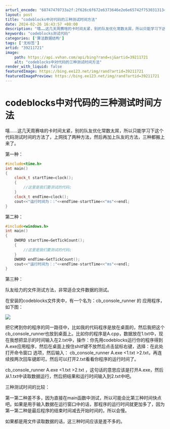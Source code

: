 ```yaml
---
arturl_encode: "68747470733a2f:2f626c6f672e6373646e2e6e65742f75303131343636313735:2f61727469636c652f64657461696c732f3339323131373231"
layout: post
title: "codeblocks中对代码的三种测试时间方法"
date: 2024-02-26 16:43:57 +08:00
description: "嘻……这几天周赛啥的卡时间太紧，别的队友优化常数太屌，所以只能学习下这个代码测试时间的方法了，上网找"
keywords: "codeblocks测试代码"
categories: ['算法数据结构']
tags: ['无标签']
artid: "39211721"
image:
    path: https://api.vvhan.com/api/bing?rand=sj&artid=39211721
    alt: "codeblocks中对代码的三种测试时间方法"
render_with_liquid: false
featuredImage: https://bing.ee123.net/img/rand?artid=39211721
featuredImagePreview: https://bing.ee123.net/img/rand?artid=39211721
---
```


# codeblocks中对代码的三种测试时间方法

嘻……这几天周赛啥的卡时间太紧，别的队友优化常数太屌，所以只能学习下这个代码测试时间的方法了，上网找了两种方法，然后再加上队友的方法，三种都搬上来了。

第一种：

```cpp
#include<time.h>
int main()
{
    clock_t startTime=clock();
    {
        //这里是我们要测试的代码;
    }
    clock_t endTime=clock();
    cout<<"运行时间为：:"<<endTime-startTime<<"ms"<<endl;
}

```

  
第二种：

```cpp
#include<windows.h>
int main()
{
    DWORD startTime=GetTickCount();
    {
        //这里是我们要测试的代码;
    }
    DWORD endTime=GetTickCount();
    cout<<"运行时间为：:"<<endTime-startTime<<"ms"<<endl;
}

```

第三种：

队友给力的文件测试方法，非常适合文件数据的测试。

在安装的codeblocks文件夹中，有一个名为：cb_console_runner 的
应用程序，如下图：

![](https://img-blog.csdn.net/20140911213136984?watermark/2/text/aHR0cDovL2Jsb2cuY3Nkbi5uZXQvdTAxMTQ2NjE3NQ==/font/5a6L5L2T/fontsize/400/fill/I0JBQkFCMA==/dissolve/70/gravity/Center)

把它拷到你的程序的同一路径中，比如我的代码程序是放在桌面的，然后我把这个cb_console_runner也放到桌面上。比如你的程序是A.cpp，数据放在1.txt中，现在我想把显示的时间输入在2.txt中，操作：你先用codeblocks运行你的程序得到A.exe应用程序，然后在桌面上按住shitf键不放然后点击鼠标右键，选择：在此处打开命令窗口 选项，然后输入：
cb_console_runner
A.exe <1.txt >2.txt，再连续按两次回车键即可。然后可以打开2.txt看看你程序的运行时间了。

cb_console_runner
A.exe <1.txt >2.txt
，这句话的意思应该是打开A.exe，然后从1.txt中读取数据运行，然后把结果和运行时间输入到2.txt中吧。

三种测试时间的比较：

第一第二种差不多，因为直接在main函数中测试，所以可能会比第三种时间快点吧。如果是用手输入数据在运行窗口中的话，那程序的运行时间就更加多了，因为第一第二种是最后程序的结束时间减去开始时间的，所以会慢。

如果都是用文件读取数据的话，这三种时间应该是差不多的。